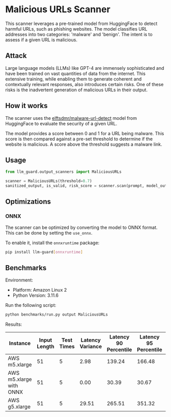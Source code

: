 # Malicious URLs Scanner

This scanner leverages a pre-trained model from HuggingFace to detect harmful URLs, such as phishing websites. The model
classifies URL addresses into two categories: 'malware' and 'benign'. The intent is to assess if a given URL is
malicious.

## Attack

Large language models (LLMs) like GPT-4 are immensely sophisticated and have been trained on vast quantities of data
from the internet. This extensive training, while enabling them to generate coherent and contextually relevant
responses, also introduces certain risks. One of these risks is the inadvertent generation of malicious URLs in their
output.

## How it works

The scanner uses the [elftsdmr/malware-url-detect](https://huggingface.co/elftsdmr/malware-url-detect) model from
HuggingFace to evaluate the security of a given URL.

The model provides a score between 0 and 1 for a URL being malware. This score is then compared against a pre-set
threshold to determine if the website is malicious. A score above the threshold suggests a malware link.

## Usage

```python
from llm_guard.output_scanners import MaliciousURLs

scanner = MaliciousURLs(threshold=0.7)
sanitized_output, is_valid, risk_score = scanner.scan(prompt, model_output)
```

## Optimizations

### ONNX

The scanner can be optimized by converting the model to ONNX format. This can be done by setting the `use_onnx`.

To enable it, install the `onnxruntime` package:

```sh
pip install llm-guard[onnxruntime]
```

## Benchmarks

Environment:

- Platform: Amazon Linux 2
- Python Version: 3.11.6

Run the following script:

```sh
python benchmarks/run.py output MaliciousURLs
```

Results:

| Instance                       | Input Length | Test Times | Latency Variance | Latency 90 Percentile | Latency 95 Percentile | Latency 99 Percentile | Average Latency (ms) | QPS      |
|--------------------------------|--------------|------------|------------------|-----------------------|-----------------------|-----------------------|----------------------|----------|
| AWS m5.xlarge                  | 51           | 5          | 2.98             | 139.24                | 166.48                | 188.27                | 84.53                | 603.32   |
| AWS m5.xlarge with ONNX        | 51           | 5          | 0.00             | 30.39                 | 30.67                 | 30.90                 | 29.71                | 1716.69  |
| AWS g5.xlarge                  | 51           | 5          | 29.51            | 265.51                | 351.32                | 419.96                | 93.57                | 545.05   |
